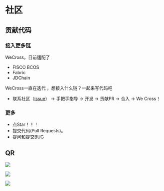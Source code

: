 # 社区

## 贡献代码

### 接入更多链

WeCross，目前适配了

* FISCO BCOS
* Fabric
* JDChain

WeCross一直在迭代 ，想接入什么链？一起来写代码吧

* 联系社区（[issue](https://github.com/WeBankFinTech/WeCross/issues/109)） -> 手把手指导 -> 开发 -> 贡献PR -> 合入 -> We Cross！

### 更多

- 点Star！！！
- 提交代码(Pull Requests)。
- [提问和提交BUG](https://github.com/WeBankFinTech/WeCross/issues)





## QR

![](../images/community/qr_code.png)

![](../images/community/changeable_body.png)

![](../images/community/tailer.png)

